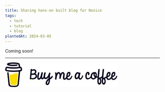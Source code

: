 ```yaml
---
title: Sharing hans-on built blog for Novice
tags:
  - tech
  - tutorial
  - blog
plantedAt: 2024-03-05
---
```

Coming soon!

---
[!["Buy Me A Coffee"](images/bmc-logo.svg)](https://www.buymeacoffee.com/hoanshirof)

